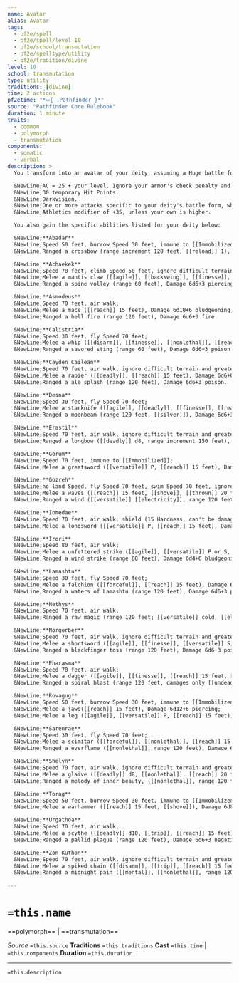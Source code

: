 ```yaml
---
name: Avatar
alias: Avatar
tags:
  - pf2e/spell
  - pf2e/spell/level_10
  - pf2e/school/transmutation
  - pf2e/spelltype/utility
  - pf2e/tradition/divine
level: 10
school: transmutation
type: utility
traditions: [divine]
time: 2 actions
pf2etime: "*⬺{ .Pathfinder }*"
source: "Pathfinder Core Rulebook"
duration: 1 minute
traits:
  - common
  - polymorph
  - transmutation
components:
  - somatic
  - verbal
description: >
  You transform into an avatar of your deity, assuming a Huge battle form. You must have space to expand or the spell is lost. You have hands in this battle form and can take manipulate actions. You can Dismiss this spell. You gain the following statistics and abilities regardless of which deity's battle form you assume:

  &NewLine;AC = 25 + your level. Ignore your armor's check penalty and Speed reduction.
  &NewLine;30 temporary Hit Points.
  &NewLine;Darkvision.
  &NewLine;One or more attacks specific to your deity's battle form, which are the only attacks you can Strike with. You're trained with them. Your attack modifier is +33, and you use the listed damage. Melee attacks are Strength based (for the purposes of the [[Enfeebled]] condition, for example) unless they have the finesse trait, and all ranged attacks are Dexterity based. Attacks that deal positive or negative damage don't heal creatures.
  &NewLine;Athletics modifier of +35, unless your own is higher.

  You also gain the specific abilities listed for your deity below:

  &NewLine;**Abadar**
  &NewLine;Speed 50 feet, burrow Speed 30 feet, immune to [[Immobilized]];
  &NewLine;Ranged a crossbow (range increment 120 feet, [[reload]] 1), Damage 6d10+3 piercing.

  &NewLine;**Achaekek**
  &NewLine;Speed 70 feet, climb Speed 50 feet, ignore difficult terrain and greater difficult terrain;
  &NewLine;Melee a mantis claw ([[agile]], [[backswing]], [[finesse]], [[reach]] 15 feet, [[versatile]] P), Damage 6d8+6 slashing;
  &NewLine;Ranged a spine volley (range 60 feet), Damage 6d6+3 piercing

  &NewLine;**Asmodeus**
  &NewLine;Speed 70 feet, air walk;
  &NewLine;Melee a mace ([[reach]] 15 feet), Damage 6d10+6 bludgeoning;
  &NewLine;Ranged a hell fire (range 120 feet), Damage 6d6+3 fire.

  &NewLine;**Calistria**
  &NewLine;Speed 30 feet, fly Speed 70 feet;
  &NewLine;Melee a whip ([[disarm]], [[finesse]], [[nonlethal]], [[reach]] 20 feet), Damage 6d4+6 slashing;
  &NewLine;Ranged a savored sting (range 60 feet), Damage 6d6+3 poison.

  &NewLine;**Cayden Cailean**
  &NewLine;Speed 70 feet, air walk, ignore difficult terrain and greater difficult terrain;
  &NewLine;Melee a rapier ([[deadly]], [[reach]] 15 feet), Damage 6d6+6 piercing;
  &NewLine;Ranged a ale splash (range 120 feet), Damage 6d6+3 poison.

  &NewLine;**Desna**
  &NewLine;Speed 30 feet, fly Speed 70 feet;
  &NewLine;Melee a starknife ([[agile]], [[deadly]], [[finesse]], [[reach]] 15 feet, [[silver]], [[thrown]] 60 feet), Damage 6d4+6 piercing;
  &NewLine;Ranged a moonbeam (range 120 feet, [[silver]]), Damage 6d6+3 fire.

  &NewLine;**Erastil**
  &NewLine;Speed 70 feet, air walk, ignore difficult terrain and greater difficult terrain;
  &NewLine;Ranged a longbow ([[deadly]] d8, range increment 150 feet), Damage 6d8+3 piercing.

  &NewLine;**Gorum**
  &NewLine;Speed 70 feet, immune to [[Immobilized]];
  &NewLine;Melee a greatsword ([[versatile]] P, [[reach]] 15 feet), Damage 6d12+6 slashing.

  &NewLine;**Gozreh**
  &NewLine;no land Speed, fly Speed 70 feet, swim Speed 70 feet, ignore difficult terrain and greater difficult terrain;
  &NewLine;Melee a waves ([[reach]] 15 feet, [[shove]], [[thrown]] 20 feet), Damage 6d8+6 bludgeoning;
  &NewLine;Ranged a wind ([[versatile]] [[electricity]], range 120 feet), Damage 6d6+3 bludgeoning.

  &NewLine;**Iomedae**
  &NewLine;Speed 70 feet, air walk; shield (15 Hardness, can't be damaged);
  &NewLine;Melee a longsword ([[versatile]] P, [[reach]] 15 feet), Damage 6d8+6 slashing.

  &NewLine;**Irori**
  &NewLine;Speed 80 feet, air walk;
  &NewLine;Melee a unfettered strike ([[agile]], [[versatile]] P or S, [[finesse]], [[reach]] 15 feet), Damage 6d8+6 bludgeoning;
  &NewLine;Ranged a wind strike (range 60 feet), Damage 6d4+6 bludgeoning.

  &NewLine;**Lamashtu**
  &NewLine;Speed 30 feet, fly Speed 70 feet;
  &NewLine;Melee a falchion ([[forceful]], [[reach]] 15 feet), Damage 6d10+6 slashing;
  &NewLine;Ranged a waters of Lamashtu (range 120 feet), Damage 6d6+3 poison.

  &NewLine;**Nethys**
  &NewLine;Speed 70 feet, air walk;
  &NewLine;Ranged a raw magic (range 120 feet; [[versatile]] cold, [[electricity]], or [[fire]]), Damage 6d6 force.

  &NewLine;**Norgorber**
  &NewLine;Speed 70 feet, air walk, ignore difficult terrain and greater difficult terrain;
  &NewLine;Melee a shortsword ([[agile]], [[finesse]], [[versatile]] S, [[reach]] 15 feet), Damage 6d6+6 piercing;
  &NewLine;Ranged a blackfinger toss (range 120 feet), Damage 6d6+3 poison.

  &NewLine;**Pharasma**
  &NewLine;Speed 70 feet, air walk;
  &NewLine;Melee a dagger ([[agile]], [[finesse]], [[reach]] 15 feet, [[thrown]] 40 feet), Damage 6d6+6 slashing;
  &NewLine;Ranged a spiral blast (range 120 feet, damages only [[undead]]), Damage 6d8+3 positive.

  &NewLine;**Rovagug**
  &NewLine;Speed 50 feet, burrow Speed 30 feet, immune to [[Immobilized]];
  &NewLine;Melee a jaws([[reach]] 15 feet), Damage 6d12+6 piercing;
  &NewLine;Melee a leg ([[agile]], [[versatile]] P, [[reach]] 15 feet), Damage 6d8+6 bludgeoning.

  &NewLine;**Sarenrae**
  &NewLine;Speed 30 feet, fly Speed 70 feet;
  &NewLine;Melee a scimitar ([[forceful]], [[nonlethal]], [[reach]] 15 feet), Damage 6d6+6 slashing;
  &NewLine;Ranged a everflame ([[nonlethal]], range 120 feet), Damage 6d6+3 fire.

  &NewLine;**Shelyn**
  &NewLine;Speed 70 feet, air walk, ignore difficult terrain and greater difficult terrain;
  &NewLine;Melee a glaive ([[deadly]] d8, [[nonlethal]], [[reach]] 20 feet), Damage 6d8+6 slashing;
  &NewLine;Ranged a melody of inner beauty, ([[nonlethal]], range 120 feet), Damage 6d6+3 sonic.

  &NewLine;**Torag**
  &NewLine;Speed 50 feet, burrow Speed 30 feet, immune to [[Immobilized]]; shield (15 Hardness, can't be damaged);
  &NewLine;Melee a warhammer ([[reach]] 15 feet, [[shove]]), Damage 6d8+6 bludgeoning.

  &NewLine;**Urgathoa**
  &NewLine;Speed 70 feet, air walk;
  &NewLine;Melee a scythe ([[deadly]] d10, [[trip]], [[reach]] 15 feet), Damage 6d10+6 slashing;
  &NewLine;Ranged a pallid plague (range 120 feet), Damage 6d6+3 negative.

  &NewLine;**Zon-Kuthon**
  &NewLine;Speed 70 feet, air walk, ignore difficult terrain and greater difficult terrain;
  &NewLine;Melee a spiked chain ([[disarm]], [[trip]], [[reach]] 15 feet), Damage 6d8+6 slashing;
  &NewLine;Ranged a midnight pain ([[mental]], [[nonlethal]], range 120 feet), Damage 6d6+3 mental.
  
---
```

# `=this.name`
==polymorph== | ==transmutation==

*Source* `=this.source`
**Traditions** `=this.traditions`
**Cast** `=this.time` | `=this.components`
**Duration** `=this.duration`

***
`=this.description`
